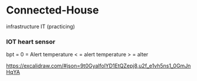 # Connected-House
infrastructure IT (practicing)




### IOT heart sensor

bpt = 0 = Alert
temperature < = alert
temperature > = alter

https://excalidraw.com/#json=9t0GyalfolYD1EtQZepj8,u2f_e1vh5ns1_0GmJnHqYA

<!--end-->

